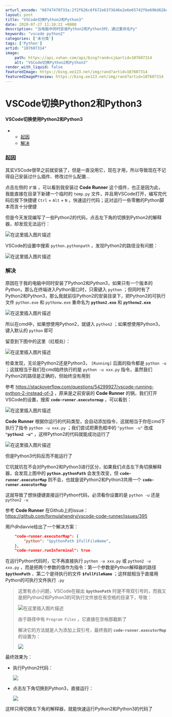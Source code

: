 ```yaml
---
arturl_encode: "68747470733a:2f2f626c6f672e6373646e2e6e65742f6e696d626c6532322f:61727469636c652f64657461696c732f313037363037333134"
layout: post
title: "VSCode切换Python2和Python3"
date: 2020-07-27 11:10:22 +0800
description: "当电脑中同时安装Python2和Python3时，通过重命名Py"
keywords: "vscode python2"
categories: ['未分类']
tags: ['Python']
artid: "107607314"
image:
    path: https://api.vvhan.com/api/bing?rand=sj&artid=107607314
    alt: "VSCode切换Python2和Python3"
render_with_liquid: false
featuredImage: https://bing.ee123.net/img/rand?artid=107607314
featuredImagePreview: https://bing.ee123.net/img/rand?artid=107607314
---
```


# VSCode切换Python2和Python3

#### VSCode切换使用Python2和Python3

* + [起因](#_2)
  + [解决](#_18)

### 起因

其实VSCode很早之前就安装了，但是一直没用它，现在才用，所以导致现在不记得自己安装过什么插件、修改过什么配置…

点击左侧的
`扩展`
，可以看到我安装过
**Code Runner**
这个插件，也正是因为此，我能直接在目录下新建一个临时的
`temp.py`
文件，并且用VSCode打开，编写完代码后按下快捷键
`Ctrl`
+
`Alt`
+
`N`
，快速运行代码；这对运行一些零散的Python脚本而言十分便捷

但是今天发现编写了一些Python2的代码，点击左下角的切换到Python2的解释器，却发现无法运行：

![在这里插入图片描述](https://i-blog.csdnimg.cn/blog_migrate/6ea11941d9614c9d456bd8f0bd8dcb46.png)

VSCode的设置中搜索
`python.pythonpath`
，发现Python2的路径没有问题：

![在这里插入图片描述](https://i-blog.csdnimg.cn/blog_migrate/ee72c7192d6553ac3d805c88c38dcd76.png)

### 解决

原因在于我的电脑中同时安装了Python2和Python3，如果只有一个版本的Python，那么在终端进入Python窗口时，只需键入
`python`
；但同时有了Python2和Python3，那么我就前往Python2的安装目录下，把Python2的可执行文件
`python.exe`
和
`pythonw.exe`
重命名为
**`python2.exe`**
和
**`pythonw2.exe`**

![在这里插入图片描述](https://i-blog.csdnimg.cn/blog_migrate/9a1020358c80b0a82f7dde2f106d78f6.png)

所以在cmd中，如果想使用Python2，就键入
`python2`
；如果想使用Python3，键入默认的
`python`
即可

留意到下图中的这里（红框处）：

![在这里插入图片描述](https://i-blog.csdnimg.cn/blog_migrate/e3456596458be0d09d73e10f69f45ccd.png)

检查发现，无论是Python2还是Python3，
`[Running]`
后面的指令都是
`python -u`
；这就相当于我们在cmd始终执行的是
`python -u xxx.py`
指令，虽然我们Python2的路径是正确的，但始终没有用到

参考
<https://stackoverflow.com/questions/54299927/vscode-running-python-2-instead-of-3>
，原来是之前安装的
**Code Runner**
的锅，我们打开VSCode的设置，搜索
**`code-runner.executormap`**
，可以看到：

![在这里插入图片描述](https://i-blog.csdnimg.cn/blog_migrate/8252d36c10af68efed5984c0452109e4.png)

**Code Runner**
根据你运行的代码类型，会自动添加指令，这就相当于你在cmd下执行了指令
`python -u xxx.py`
；我们尝试把黄色框中的
`"python -u"`
改成
**`"python2 -u"`**
，这样Python2的代码就能成功运行了

![在这里插入图片描述](https://i-blog.csdnimg.cn/blog_migrate/cd118620766d6f9acd6752d8e6a166de.png)

但是Python3代码反而不能运行了

它坑就坑在不会对Python2和Python3进行区分，如果我们点击左下角切换解释器，会发现上图中的
**`python.pythonPath`**
会发生改变，但
**`code-runner.executorMap`**
则不会，也就是说Python2和Python3共用一个
**`code-runner.executorMap`**

这就导致了想快捷键直接运行Python代码，必须看你设置的是
`python -u`
还是
`python2 -u`

参考
**Code Runner**
在Github上的issue：
<https://github.com/formulahendry/vscode-code-runner/issues/395>

用户dhdavvie给出了一个解决方案：

```json
    "code-runner.executorMap": {
        "python": "$pythonPath $fullFileName",
    },
    "code-runner.runInTerminal": true

```

在运行Python代码时，它不再直接执行
`python -u xxx.py`
或
`python2 -u xxx.py`
，而是把两个参数的值作为指令：第一个参数是Python解释器的路径
**`$pythonPath`**
、第二个是待执行的文件
**`$fullFileName`**
；这样就相当于直接用Python的可执行文件执行
`.py`

> 这里有点小问题，VSCode在输出
> **`$pythonPath`**
> 时是不带双引号的，而我又是把Python2和Python3的可执行文件放在有空格的目录下，导致：
>
> ![在这里插入图片描述](https://i-blog.csdnimg.cn/blog_migrate/f002442ae8ef9292dba3faeac6e737ee.png)
>
> 由于路径中有
> `Program Files`
> ，它直接在空格那截断了
>
> 解决它的方法就是人为添加上双引号，最终我的
> **`code-runner.executorMap`**
> 的设置为：
>
> ![](https://i-blog.csdnimg.cn/blog_migrate/4a5e28a67eeb19d88a402e56a57acd77.png)

最终效果为：

* 执行Python2代码：

  ![](https://i-blog.csdnimg.cn/blog_migrate/780f4d995c38e0d4345662dd2cd0af71.png)
* 点击左下角切换到Python3，直接运行：

  ![](https://i-blog.csdnimg.cn/blog_migrate/ebd15c1e4d0873008bd485028d25c9db.png)

这样只用切换左下角的解释器，就能快速运行Python2和Python3的代码了